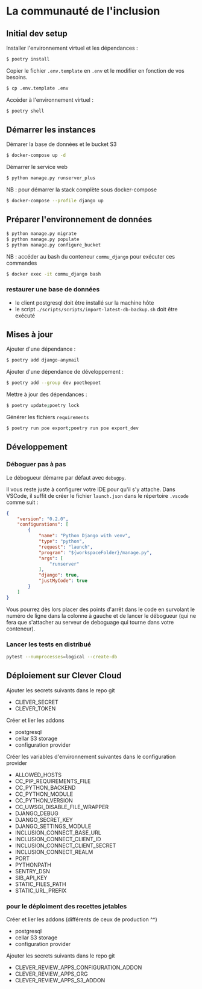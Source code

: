 # La communauté de l'inclusion

## Initial dev setup

Installer l'environnement virtuel et les dépendances :

```bash
$ poetry install
```

Copier le fichier `.env.template` en `.env` et le modifier en fonction de vos besoins.

```bash
$ cp .env.template .env
```

Accéder à l'environnement virtuel :

```bash
$ poetry shell
```

## Démarrer les instances

Démarer la base de données et le bucket S3

```bash
$ docker-compose up -d
```

Démarrer le service web

```bash
$ python manage.py runserver_plus
```

NB : pour démarrer la stack complète sous docker-compose

```bash
$ docker-compose --profile django up
```

## Préparer l'environnement de données

```bash
$ python manage.py migrate
$ python manage.py populate
$ python manage.py configure_bucket
```

NB : accéder au bash du conteneur `commu_django` pour exécuter ces commandes

```bash
$ docker exec -it commu_django bash
```

### restaurer une base de données

* le client postgresql doit être installé sur la machine hôte
* le script `./scripts/scripts/import-latest-db-backup.sh` doit être exécuté


## Mises à jour

Ajouter d'une dépendance :

```bash
$ poetry add django-anymail
```

Ajouter d'une dépendance de développement :

```bash
$ poetry add --group dev poethepoet
```

Mettre à jour des dépendances :

```bash
$ poetry update;poetry lock
```

Générer les fichiers `requirements`

```bash
$ poetry run poe export;poetry run poe export_dev
```

## Développement

### Déboguer pas à pas

Le débogueur démarre par défaut avec `debugpy`.

Il vous reste juste à configurer votre IDE pour qu'il s'y attache. Dans VSCode, il suffit de créer le fichier `launch.json` dans le répertoire `.vscode` comme suit :

```json
{
    "version": "0.2.0",
    "configurations": [
        {
            "name": "Python Django with venv",
            "type": "python",
            "request": "launch",
            "program": "${workspaceFolder}/manage.py",
            "args": [
                "runserver"
            ],
            "django": true,
            "justMyCode": true
        }
    ]
}

```

Vous pourrez dès lors placer des points d'arrêt dans le code en survolant le numéro de ligne dans la colonne à gauche et de lancer le débogueur (qui ne fera que s'attacher au serveur de deboguage qui tourne dans votre conteneur).

### Lancer les tests en distribué

```bash
pytest --numprocesses=logical --create-db
```

## Déploiement sur Clever Cloud

Ajouter les secrets suivants dans le repo git

- CLEVER_SECRET
- CLEVER_TOKEN

Créer et lier les addons

- postgresql
- cellar S3 storage
- configuration provider

Créer les variables d'environnement suivantes dans le configuration provider

- ALLOWED_HOSTS
- CC_PIP_REQUIREMENTS_FILE
- CC_PYTHON_BACKEND
- CC_PYTHON_MODULE
- CC_PYTHON_VERSION
- CC_UWSGI_DISABLE_FILE_WRAPPER
- DJANGO_DEBUG
- DJANGO_SECRET_KEY
- DJANGO_SETTINGS_MODULE
- INCLUSION_CONNECT_BASE_URL
- INCLUSION_CONNECT_CLIENT_ID
- INCLUSION_CONNECT_CLIENT_SECRET
- INCLUSION_CONNECT_REALM
- PORT
- PYTHONPATH
- SENTRY_DSN
- SIB_API_KEY
- STATIC_FILES_PATH
- STATIC_URL_PREFIX

### pour le déploiment des recettes jetables

Créer et lier les addons (différents de ceux de production ^^)

- postgresql
- cellar S3 storage
- configuration provider

Ajouter les secrets suivants dans le repo git

- CLEVER_REVIEW_APPS_CONFIGURATION_ADDON
- CLEVER_REVIEW_APPS_ORG
- CLEVER_REVIEW_APPS_S3_ADDON
